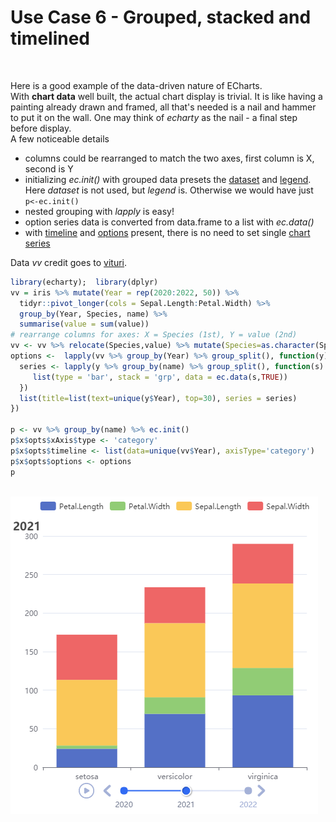 # Use Case 6 - Grouped, stacked and timelined
<br />

Here is a good example of the data-driven nature of ECharts.  
With **chart data** well built, the actual chart display is trivial. It is like having a painting already drawn and framed, all that's needed is a nail and hammer to put it on the wall. One may think of *echarty* as the nail - a final step before display.  
A few noticeable details
- columns could be rearranged to match the two axes, first column is X, second is Y
- initializing *ec.init()* with grouped data presets the [dataset](https://echarts.apache.org/en/option.html#dataset) and [legend](https://echarts.apache.org/en/option.html#legend). Here *dataset* is not used, but *legend* is. Otherwise we would have just <code>p<-ec.init()</code>
- nested grouping with *lapply* is easy!
- option series data is converted from data.frame to a list with *ec.data()*
- with [timeline](https://echarts.apache.org/en/option.html#timeline) and [options](https://echarts.apache.org/en/option.html#options) present, there is no need to set single [chart series](https://echarts.apache.org/en/option.html#series)

<!--
During the making of this example we confirmed an important fact. In current ECharts v.5, **option series** work only with [data](https://echarts.apache.org/en/option.html#series-bar.data), but not with [datasets](https://echarts.apache.org/en/option.html#dataset). So although tempting, [datasetIndex](https://echarts.apache.org/en/option.html#series-bar.datasetIndex) cannot be used in option series. 
-->

Data *vv* credit goes to [vituri](https://vituri.github.io).
```r
library(echarty);  library(dplyr)
vv = iris %>% mutate(Year = rep(2020:2022, 50)) %>% 
  tidyr::pivot_longer(cols = Sepal.Length:Petal.Width) %>% 
  group_by(Year, Species, name) %>% 
  summarise(value = sum(value))
# rearrange columns for axes: X = Species (1st), Y = value (2nd)
vv <- vv %>% relocate(Species,value) %>% mutate(Species=as.character(Species))
options <-  lapply(vv %>% group_by(Year) %>% group_split(), function(y) {
  series <- lapply(y %>% group_by(name) %>% group_split(), function(s) {
     list(type = 'bar', stack = 'grp', data = ec.data(s,TRUE))
  })
  list(title=list(text=unique(y$Year), top=30), series = series)
})

p <- vv %>% group_by(name) %>% ec.init()
p$x$opts$xAxis$type <- 'category'
p$x$opts$timeline <- list(data=unique(vv$Year), axisType='category')
p$x$opts$options <- options
p
```
<br />
<img src="img/uc6.png" alt="stacked bars" />
<br />